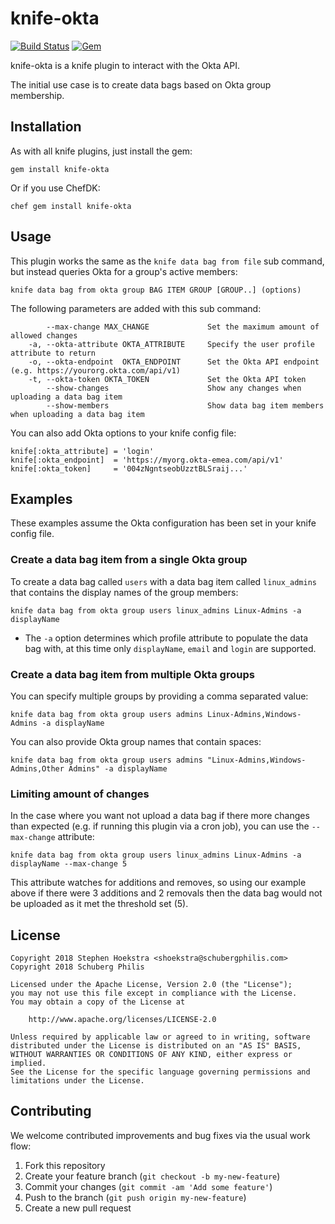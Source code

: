# knife-okta

[![Build Status](https://travis-ci.org/schubergphilis/knife-okta.svg?branch=master)](https://travis-ci.org/schubergphilis/knife-okta)
[![Gem](https://img.shields.io/gem/v/knife-okta.svg)](https://rubygems.org/gems/knife-okta)

knife-okta is a knife plugin to interact with the Okta API.

The initial use case is to create data bags based on Okta group membership.

## Installation

As with all knife plugins, just install the gem:

```
gem install knife-okta
```

Or if you use ChefDK:

```
chef gem install knife-okta
```

## Usage

This plugin works the same as the `knife data bag from file` sub command, but instead queries Okta for a group's active members:

```
knife data bag from okta group BAG ITEM GROUP [GROUP..] (options)
```

The following parameters are added with this sub command:

```
        --max-change MAX_CHANGE             Set the maximum amount of allowed changes
    -a, --okta-attribute OKTA_ATTRIBUTE     Specify the user profile attribute to return
    -o, --okta-endpoint  OKTA_ENDPOINT      Set the Okta API endpoint (e.g. https://yourorg.okta.com/api/v1)
    -t, --okta-token OKTA_TOKEN             Set the Okta API token
        --show-changes                      Show any changes when uploading a data bag item
        --show-members                      Show data bag item members when uploading a data bag item

```

You can also add Okta options to your knife config file:

```
knife[:okta_attribute] = 'login'
knife[:okta_endpoint]  = 'https://myorg.okta-emea.com/api/v1'
knife[:okta_token]     = '004zNgntseobUzztBLSraij...'
```

## Examples

These examples assume the Okta configuration has been set in your knife config file.

### Create a data bag item from a single Okta group

To create a data bag called `users` with a data bag item called `linux_admins` that contains the display names of the group members:

```
knife data bag from okta group users linux_admins Linux-Admins -a displayName
```

* The `-a` option determines which profile attribute to populate the data bag with, at this time only `displayName`, `email` and `login` are supported.

### Create a data bag item from multiple Okta groups

You can specify multiple groups by providing a comma separated value:

```
knife data bag from okta group users admins Linux-Admins,Windows-Admins -a displayName
```

You can also provide Okta group names that contain spaces:

```
knife data bag from okta group users admins "Linux-Admins,Windows-Admins,Other Admins" -a displayName
```

### Limiting amount of changes

In the case where you want not upload a data bag if there more changes than expected (e.g. if running this plugin via a cron job), you can use the `--max-change` attribute:

```
knife data bag from okta group users linux_admins Linux-Admins -a displayName --max-change 5
```

This attribute watches for additions and removes, so using our example above if there were 3 additions and 2 removals then the data bag would not be uploaded as it met the threshold set (5).

## License

```
Copyright 2018 Stephen Hoekstra <shoekstra@schubergphilis.com>
Copyright 2018 Schuberg Philis

Licensed under the Apache License, Version 2.0 (the "License");
you may not use this file except in compliance with the License.
You may obtain a copy of the License at

    http://www.apache.org/licenses/LICENSE-2.0

Unless required by applicable law or agreed to in writing, software
distributed under the License is distributed on an "AS IS" BASIS,
WITHOUT WARRANTIES OR CONDITIONS OF ANY KIND, either express or implied.
See the License for the specific language governing permissions and
limitations under the License.
```

## Contributing

We welcome contributed improvements and bug fixes via the usual work flow:

1. Fork this repository
1. Create your feature branch (`git checkout -b my-new-feature`)
1. Commit your changes (`git commit -am 'Add some feature'`)
1. Push to the branch (`git push origin my-new-feature`)
1. Create a new pull request
